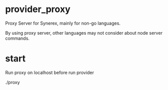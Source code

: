 # provider_proxy
Proxy Server for Synerex, mainly for non-go languages.

By using proxy server, other languages may not consider about node server commands.

# start

Run proxy on localhost before run provider

./proxy


